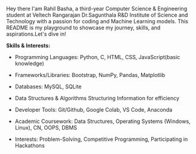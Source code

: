 Hey there I'am Rahil Basha, a third-year Computer Science & Engineering student at Veltech Rangarajan Dr.Sagunthala R&D Institute of Science and Technology with a passion for coding and Machine Learning models. This README is my playground to showcase my journey, skills, and aspirations.Let's dive in!

**Skills & Interests:**

* Programming Languages: Python, C, HTML, CSS, JavaScript(basic knowledge)

* Frameworks/Libraries: Bootstrap, NumPy, Pandas, Matplotlib

* Databases: MySQL, SQLite

* Data Structures & Algorithms Structuring Information for efficiency

* Developer Tools: Git/Github, Google Colab, VS Code, Anaconda

* Academic Coursework: Data Structures, Operating Systems (Windows, Linux), CN, OOPS, DBMS

* Interests: Problem-Solving, Competitive Programming, Participating in Hackathons
